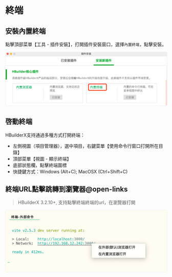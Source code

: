 # 終端

## 安裝內置終端

點擊頂部菜單【工具 - 插件安裝】，打開插件安裝窗口，選擇`內置終端`，點擊安裝。

<img src="/static/snapshots/tutorial/terminal/terminal_install.png" style="zoom: 50%; border: 1px solid #eee; border-radius: 10px;"/>

## 啓動終端

HBuilderX支持通過多種方式打開終端：

- 左側視圖（項目管理器），選中項目，右鍵菜單【使用命令行窗口打開所在目錄】
- 頂部菜單【視圖 - 顯示終端】
- 底部狀態欄，點擊終端圖標
- 快捷鍵方式：Windows (Alt+C); MacOSX (Ctrl+Shift+C)

## 終端URL點擊跳轉到瀏覽器@open-links 

> HBuilderX 3.2.10+, 支持點擊終端終端的url，在瀏覽器打開

<img src="/static/snapshots/tutorial/terminal/terminal_url.png" style="zoom: 50%; border: 1px solid #eee; border-radius: 10px;"/>